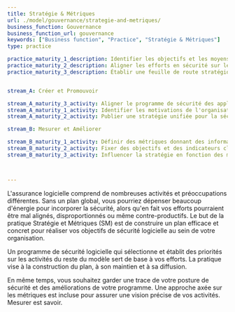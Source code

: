 ```yaml
---
title: Stratégie & Métriques
url: ./model/gouvernance/strategie-and-metriques/
business_function: Gouvernance
business_function_url: gouvernance
keywords: ["Business function", "Practice", "Stratégie & Métriques"]
type: practice

practice_maturity_1_description: Identifier les objectifs et les moyens de mesurer l'efficacité du programme de sécurité.
practice_maturity_2_description: Aligner les efforts en sécurité sur les indicateurs organisationnels pertinents et la valeur des actifs.
practice_maturity_3_description: Établir une feuille de route stratégique unifiée pour la sécurité des logiciels au sein de l'organisation.


stream_A: Créer et Promouvoir

stream_A_maturity_3_activity: Aligner le programme de sécurité des applications pour soutenir la croissance de l’entreprise.
stream_A_maturity_1_activity: Identifier les motivations de l'organisation en ce qui concerne la tolérance au risque.
stream_A_maturity_2_activity: Publier une stratégie unifiée pour la sécurité des applications.

stream_B: Mesurer et Améliorer

stream_B_maturity_1_activity: Définir des métriques donnant des informations sur l'efficacité et la mise en œuvre du Programme de Sécurité Applicative.
stream_B_maturity_2_activity: Fixer des objectifs et des indicateurs clés de performance pour mesurer l’efficacité du programme.
stream_B_maturity_3_activity: Influencer la stratégie en fonction des métriques et des besoins organisationnels.



---
```


L'assurance logicielle comprend de nombreuses activités et préoccupations différentes. Sans un plan global, vous pourriez dépenser beaucoup d'énergie pour incorporer la sécurité, alors qu'en fait vos efforts pourraient être mal alignés, disproportionnés ou même contre-productifs. Le but de la pratique Stratégie et Métriques (SM) est de construire un plan efficace et concret pour réaliser vos objectifs de sécurité logicielle au sein de votre organisation.

Un programme de sécurité logicielle qui sélectionne et établit des priorités sur les activités du reste du modèle sert de base à vos efforts. La pratique vise à la construction du plan, à son maintien et à sa diffusion.

En même temps, vous souhaitez garder une trace de votre posture de sécurité et des améliorations de votre programme. Une approche axée sur les métriques est incluse pour assurer une vision précise de vos activités. Mesurer est savoir.


